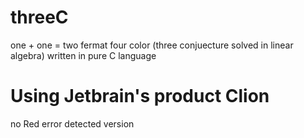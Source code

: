 # threeC
one + one = two    fermat    four color (three conjuecture solved in linear algebra)  written in pure C language 
# Using Jetbrain's product Clion 
no Red error detected version 
